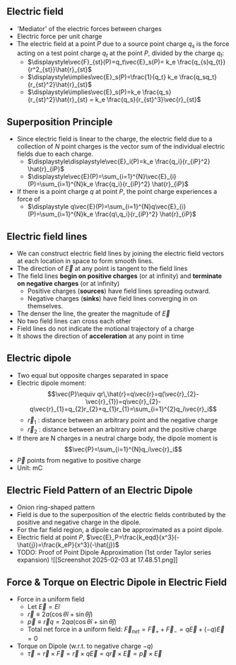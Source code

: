 ## Electric field
- 'Mediator' of the electric forces between charges
- Electric force per unit charge
- The electric field at a point $P$ due to a source point charge $q_s$ is the force acting on a test point charge $q_t$ at the point $P$, divided by the charge $q_t$:
	- $\displaystyle\vec{F}_{st}(P)=q_t\vec{E}_s(P)= k_e \frac{q_{s}q_{t}}{r^2_{st}}\hat{r}_{st}$
	- $\displaystyle\implies\vec{E}_s(P)=\frac{1}{q_t} k_e \frac{q_sq_t}{r_{st}^2}\hat{r}_{st}$
	- $\displaystyle\implies\vec{E}_s(P)=k_e \frac{q_s}{r_{st}^2}\hat{r}_{st} = k_e \frac{q_s}{r_{st}^3}\vec{r}_{st}$
## Superposition Principle
- Since electric field is linear to the charge, the electric field due to a collection of $N$ point charges is the vector sum of the individual electric fields due to each charge.
	- $\displaystyle\displaystyle\vec{E}_i(P)=k_e \frac{q_i}{r_{iP}^2} \hat{r}_{iP}$
	- $\displaystyle\vec{E}(P)=\sum_{i=1}^{N}\vec{E}_{i}(P)=\sum_{i=1}^{N}k_e \frac{q_i}{r_{iP}^2} \hat{r}_{iP}$
- If there is a point charge $q$ at point $P$, the point charge experiences a force of
	- $\displaystyle q\vec{E}(P)=\sum_{i=1}^{N}q\vec{E}_{i}(P)=\sum_{i=1}^{N}k_e \frac{q\,q_i}{r_{iP}^2} \hat{r}_{iP}$
## Electric field lines
- We can construct electric field lines by joining the electric field vectors at each location in space to form smooth lines.
- The direction of $\vec{E}$ at any point is tangent to the field lines
- The field lines **begin on positive charges** (or at infinity) and **terminate on negative charges** (or at infinity)
	- Positive charges (**sources**) have field lines spreading outward.
	- Negative charges (**sinks**) have field lines converging in on themselves.
- The denser the line, the greater the magnitude of $\vec{E}$
- No two field lines can cross each other
- Field lines do not indicate the motional trajectory of a charge
- It shows the direction of **acceleration** at any point in time
## Electric dipole
- Two equal but opposite charges separated in space
- Electric dipole moment: $$\vec{P}\equiv qr\,\hat{r}=q\vec{r}=q(\vec{r}_{2}-\vec{r}_{1})=q\vec{r}_{2}-q\vec{r}_{1}=q_{2}r_{2}+q_{1}r_{1}=\sum_{i=1}^{2}q_i\vec{r}_i$$
	- $\vec{r}_{1}$ : distance between an arbitrary point and the negative charge
	- $\vec{r}_{2}$ : distance between an arbitrary point and the positive charge
- If there are N charges in a neutral charge body, the dipole moment is $$\vec{P}=\sum_{i=1}^{N}q_i\vec{r}_i$$
- $\vec{P}$ points from negative to positive charge
- Unit: mC
## Electric Field Pattern of an Electric Dipole
- Onion ring-shaped pattern
- Field is due to the superposition of the electric fields contributed by the positive and negative charge in the dipole.
- For the far field region, a dipole can be approximated as a point dipole.
- Electric field at point $P$, $\vec{E}_P=\frac{k_eqd}{x^3}(-\hat{j})=\frac{k_eP}{x^3}(-\hat{j})$
- TODO: Proof of Point Dipole Approximation (1st order Taylor series expansion) ![[Screenshot 2025-02-03 at 17.48.51.png]]
## Force & Torque on Electric Dipole in Electric Field
- Force in a uniform field
	- Let $\vec{E}=E\hat{i}$
	- $\vec{r} \equiv 2a (\cos \theta \hat{i}+\sin \theta \hat{j})$
	- $\vec{p}\equiv \vec{r}q=2qa(\cos \theta \hat{i}+\sin \theta \hat{j})$
	- Total net force in a uniform field: $\vec{F}_{net}=\vec{F}_{+}+\vec{F}_{-}=q\vec{E}+(-q)\vec{E}=0$
- Torque on Dipole (w.r.t. to negative charge $-q$)
	- $\vec{\tau}=\vec{r}\times \vec{F}=\vec{r}\times q\vec{E}=q\vec{r}\times \vec{E}=\vec{p}\times \vec{E}$